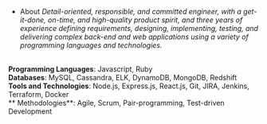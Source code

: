 - About
*Detail-oriented, responsible, and committed engineer, with a get-it-done, on-time, and high-quality product spirit, and three years of experience defining requirements, designing, implementing, testing, and delivering complex back-end and web applications using a variety of programming languages and technologies.*


<br /> **Programming Languages**: Javascript, Ruby
<br /> **Databases**: MySQL, Cassandra, ELK, DynamoDB, MongoDB, Redshift
<br /> **Tools and Technologies**: Node.js, Express.js, React.js, Git, JIRA, Jenkins, Terraform, Docker
<br /> ** Methodologies**: Agile, Scrum, Pair-programming, Test-driven Development
